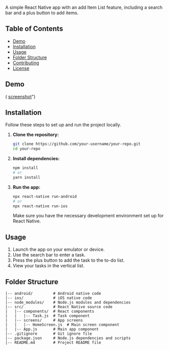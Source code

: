 A simple React Native app with an add Item List feature, including a search bar and a plus button to add items.

## Table of Contents

- [Demo](#demo)
- [Installation](#installation)
- [Usage](#usage)
- [Folder Structure](#folder-structure)
- [Contributing](#contributing)
- [License](#license)

## Demo


( [screenshot](https://github.com/thriver652/ItemsList/assets/74093651/7714b4ef-d494-4c3f-84e0-8d634094b589)")


## Installation

Follow these steps to set up and run the project locally.

1. **Clone the repository:**

    ```bash
    git clone https://github.com/your-username/your-repo.git
    cd your-repo
    ```

2. **Install dependencies:**

    ```bash
    npm install
    # or
    yarn install
    ```

3. **Run the app:**

    ```bash
    npx react-native run-android
    # or
    npx react-native run-ios
    ```

    Make sure you have the necessary development environment set up for React Native.

## Usage

1. Launch the app on your emulator or device.
2. Use the search bar to enter a task.
3. Press the plus button to add the task to the to-do list.
4. View your tasks in the vertical list.

## Folder Structure

```plaintext
|-- android/         # Android native code
|-- ios/             # iOS native code
|-- node_modules/    # Node.js modules and dependencies
|-- src/             # React Native source code
|   |-- components/  # React components
|   |   |-- Task.js  # Task component
|   |-- screens/     # App screens
|   |   |-- HomeScreen.js  # Main screen component
|   |-- App.js       # Main app component
|-- .gitignore       # Git ignore file
|-- package.json     # Node.js dependencies and scripts
|-- README.md        # Project README file
